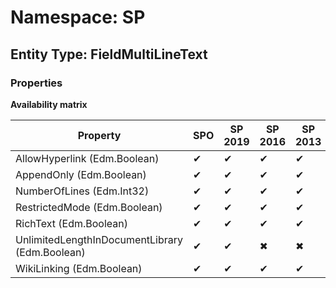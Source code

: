 # Namespace: SP
## Entity Type: FieldMultiLineText

### Properties

**Availability matrix**

Property | SPO | SP 2019 | SP 2016 | SP 2013
----------|-----|---------|---------|--------
AllowHyperlink (Edm.Boolean) | ✔ | ✔ | ✔ | ✔
AppendOnly (Edm.Boolean) | ✔ | ✔ | ✔ | ✔
NumberOfLines (Edm.Int32) | ✔ | ✔ | ✔ | ✔
RestrictedMode (Edm.Boolean) | ✔ | ✔ | ✔ | ✔
RichText (Edm.Boolean) | ✔ | ✔ | ✔ | ✔
UnlimitedLengthInDocumentLibrary (Edm.Boolean) | ✔ | ✔ | ✖ | ✖
WikiLinking (Edm.Boolean) | ✔ | ✔ | ✔ | ✔

